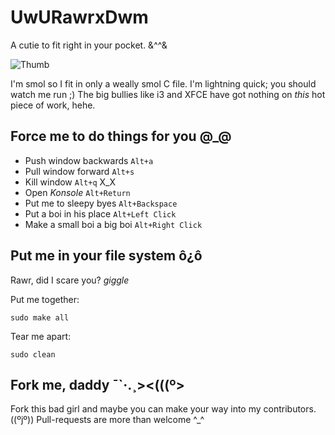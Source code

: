 # UwURawrxDwm

A cutie to fit right in your pocket. &^^&

![Thumb](https://i.imgur.com/dultOz8.png "Thumb")

I'm smol so I fit in only a weally smol C file. I'm lightning quick; you should watch me run ;) The big bullies like i3 and XFCE have got nothing on *this* hot piece of work, hehe.

## Force me to do things for you @_@

 * Push window backwards `Alt+a`
 * Pull window forward `Alt+s`
 * Kill window `Alt+q` X_X
 * Open *Konsole* `Alt+Return`
 * Put me to sleepy byes `Alt+Backspace`
 * Put a boi in his place `Alt+Left Click`
 * Make a small boi a big boi `Alt+Right Click`

## Put me in your file system ô¿ô 

Rawr, did I scare you? *giggle*

Put me together:
```
sudo make all
```

Tear me apart:
```
sudo clean
```

## Fork me, daddy ¯`·.¸><(((º>  

Fork this bad girl and maybe you can make your way into my contributors. ((ºjº)) Pull-requests are more than welcome ^_^
